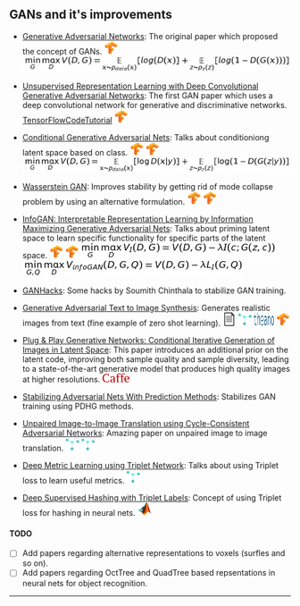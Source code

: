 ## GANs and it's improvements
- [Generative Adversarial Networks](https://arxiv.org/abs/1406.2661): The original paper which proposed the concept of GANs. [<img src="README/images/logo/tf.jpg" width="24" height="24" />](https://wiseodd.github.io/techblog/2016/09/17/gan-tensorflow/)
![GAN loss](../README/images/gan.png)

- [Unsupervised Representation Learning with Deep Convolutional Generative Adversarial Networks](https://arxiv.org/abs/1511.06434): The first GAN paper which uses a deep convolutional network for generative and discriminative networks. [TensorFlowCodeTutorial](http://bamos.github.io/2016/08/09/deep-completion/) [<img src="../README/images/logo/tf.jpg" width="24" height="24" />](https://github.com/carpedm20/DCGAN-tensorflow)

- [Conditional Generative Adversarial Nets](https://arxiv.org/abs/1411.1784): Talks about conditioniong latent space based on class. [<img src="../README/images/logo/tf.jpg" width="24" height="24" />](https://wiseodd.github.io/techblog/2016/12/24/conditional-gan-tensorflow/) [<img src="../README/images/logo/tf.jpg" width="24" height="24" />](https://github.com/wiseodd/generative-models/blob/master/GAN/conditional_gan/cgan_tensorflow.py)
![CGAN loss](README/images/cgan.png) 

- [Wasserstein GAN](https://arxiv.org/abs/1701.07875): Improves stability by getting rid of mode collapse problem by using an alternative formulation. [<img src="../README/images/logo/tf.jpg" width="24" height="24" />](https://wiseodd.github.io/techblog/2017/02/04/wasserstein-gan/) [<img src="../README/images/logo/tf.jpg" width="24" height="24" />](https://github.com/wiseodd/generative-models/blob/master/GAN/wasserstein_gan/wgan_tensorflow.py)

- [InfoGAN: Interpretable Representation Learning by Information Maximizing Generative Adversarial Nets](https://arxiv.org/abs/1606.03657): Talks about priming latent space to learn specific functionality for specific parts of the latent space. [<img src="../README/images/logo/tf.jpg" width="24" height="24" />](https://wiseodd.github.io/techblog/2017/01/29/infogan/) [<img src="../README/images/logo/tf.jpg" width="24" height="24" />](https://github.com/openai/InfoGAN)
![infoGAN loss 1](README/images/infogan1.png) 
![infoGAN loss 2](README/images/infogan2.png) 

- [GANHacks](https://github.com/soumith/ganhacks): Some hacks by Soumith Chinthala to stabilize GAN training. 

- [Generative Adversarial Text to Image Synthesis](https://arxiv.org/abs/1605.05396): Generates realistic images from text (fine example of zero shot learning). [<img src="../README/images/logo/document.png" width="24" height="24" />](../PaperSummaries/GAN/GANTextToImageSummary.txt)  [<img src="../README/images/logo/torch.png" width="24" height="24" />](https://github.com/reedscot/icml2016) [<img src="../README/images/logo/theano.svg" width="36" height="24" />](https://github.com/paarthneekhara/text-to-image) [<img src="../README/images/logo/tf.jpg" width="24" height="24" />](https://github.com/zsdonghao/text-to-image)

- [Plug & Play Generative Networks: Conditional Iterative Generation of Images in Latent Space](https://arxiv.org/abs/1612.00005):  This paper introduces an additional prior on the latent code, improving both sample quality and sample diversity, leading to a state-of-the-art generative model that produces high quality images at higher resolutions. [<img src="../README/images/logo/caffe-logo.png" width="48" height="16" />](https://github.com/Evolving-AI-Lab/ppgn)

- [Stabilizing Adversarial Nets With Prediction Methods](https://arxiv.org/abs/1705.07364): Stabilizes GAN training using PDHG methods. 

- [Unpaired Image-to-Image Translation using Cycle-Consistent Adversarial Networks](https://arxiv.org/abs/1703.10593): Amazing paper on unpaired image to image translation.  [<img src="../README/images/logo/torch.png" width="24" height="24" />](https://github.com/junyanz/pytorch-CycleGAN-and-pix2pix) [<img src="../README/images/logo/torch.png" width="24" height="24" />](https://github.com/junyanz/CycleGAN)

- [Deep Metric Learning using Triplet Network](https://arxiv.org/abs/1412.6622): Talks about using Triplet loss to learn useful metrics. [<img src="../README/images/logo/torch.png" width="24" height="24" />](https://github.com/eladhoffer/TripletNet)

- [Deep Supervised Hashing with Triplet Labels](http://www.cs.cmu.edu/~kkitani/pdf/WSK-ACCV16.pdf): Concept of using Triplet loss for hashing in neural nets. [<img src="../README/images/logo/matlab-Logo.png" width="24" height="24" />](https://github.com/Minione/DTSH) 

#### TODO
- [ ] Add papers regarding alternative representations to voxels (surfles and so on).
- [ ] Add papers regarding OctTree and QuadTree based repsentations in neural nets for object recognition.

***
